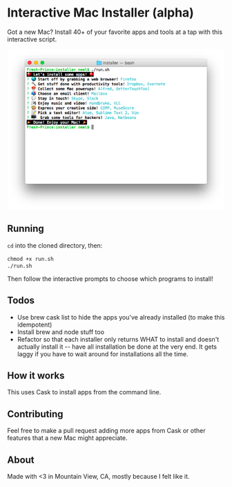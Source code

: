 # Interactive Mac Installer (alpha)

Got a new Mac? Install 40+ of your favorite apps and tools at a tap with this interactive script.

![Interactive Mac Installer screenshot](screenshot.png)

## Running

`cd` into the cloned directory, then:

```
chmod +x run.sh
./run.sh
```

Then follow the interactive prompts to choose which programs to install!

## Todos

* Use brew cask list to hide the apps you've already installed (to make this idempotent)
* Install brew and node stuff too
* Refactor so that each installer only returns WHAT to install and doesn't actually install it -- have all installation be done at the very end. It gets laggy if you have to wait around for installations all the time.

## How it works

This uses Cask to install apps from the command line.

## Contributing

Feel free to make a pull request adding more apps from Cask or other features that a new Mac might appreciate.

## About

Made with <3 in Mountain View, CA, mostly because I felt like it.
